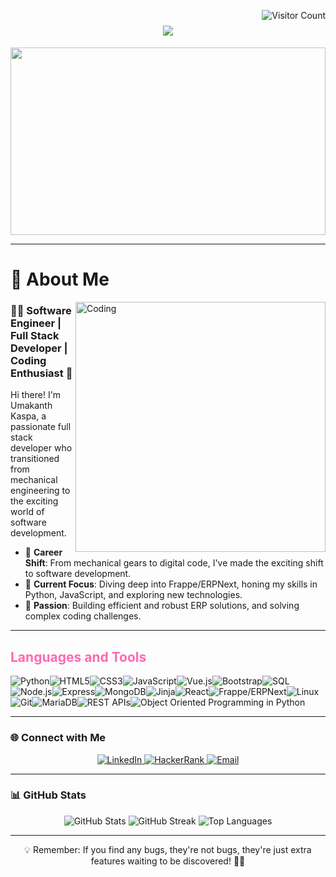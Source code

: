 
<p align="right">
    <img src="https://visitcount.itsvg.in/api?id=umakanthkaspa&icon=0&color=0" alt="Visitor Count" style="float: right;" />
</p>
<h1 align="center">
    <img src="https://readme-typing-svg.herokuapp.com?font=Righteous&size=35&center=true&vCenter=true&width=500&height=70&duration=4000&lines=Hello+World!+🌍;+I'm+Umakanth+Kaspa!;+👨‍💻+Full+Stack+Developer;" />
</h1>

<p align="center">
    <img src="https://user-images.githubusercontent.com/74038190/221352995-5ac18bdf-1a19-4f99-bbb6-77559b220470.gif" width="100%" height="300" />
</p>

---

# 🚀 About Me


<img align="right" alt="Coding" width="400" src="https://user-images.githubusercontent.com/74038190/212750672-2f3f2b50-c84f-4ed8-a60a-849ae69ff9df.gif"/>

### 👨‍💻 Software Engineer | Full Stack Developer | Coding Enthusiast 🌱


Hi there! I'm Umakanth Kaspa, a passionate full stack developer who transitioned from mechanical engineering to the exciting world of software development.



- 🔄 **Career Shift**: From mechanical gears to digital code, I've made the exciting shift to software development.
- 🌱 **Current Focus**: Diving deep into Frappe/ERPNext, honing my skills in Python, JavaScript, and exploring new technologies.
- 🚀 **Passion**: Building efficient and robust ERP solutions, and solving complex coding challenges.


---

## <span style="color:#ff69b4">Languages and Tools</span>

<p align="center" style="display: flex; flex-wrap: wrap;">
    <img src="https://img.shields.io/badge/Python-3776AB?style=for-the-badge&logo=python&logoColor=white" alt="Python" />
    <img src="https://img.shields.io/badge/HTML5-E34F26?style=for-the-badge&logo=html5&logoColor=white" alt="HTML5" />
    <img src="https://img.shields.io/badge/CSS3-1572B6?style=for-the-badge&logo=css3&logoColor=white" alt="CSS3" />
    <img src="https://img.shields.io/badge/JavaScript-F7DF1E?style=for-the-badge&logo=javascript&logoColor=black" alt="JavaScript" />
    <img src="https://img.shields.io/badge/Vue.js-4FC08D?style=for-the-badge&logo=vue.js&logoColor=white" alt="Vue.js" />
    <img src="https://img.shields.io/badge/Bootstrap-7952B3?style=for-the-badge&logo=bootstrap&logoColor=white" alt="Bootstrap" />
    <img src="https://img.shields.io/badge/SQL-4479A1?style=for-the-badge&logo=sql&logoColor=white" alt="SQL" />
    <img src="https://img.shields.io/badge/Node.js-339933?style=for-the-badge&logo=node.js&logoColor=white" alt="Node.js" />
    <img src="https://img.shields.io/badge/Express-000000?style=for-the-badge&logo=express&logoColor=white" alt="Express" />
    <img src="https://img.shields.io/badge/MongoDB-47A248?style=for-the-badge&logo=mongodb&logoColor=white" alt="MongoDB" />
    <img src="https://img.shields.io/badge/Jinja-000000?style=for-the-badge&logo=jinja&logoColor=white" alt="Jinja" />
    <img src="https://img.shields.io/badge/React-61DAFB?style=for-the-badge&logo=react&logoColor=black" alt="React" />
    <img src="https://img.shields.io/badge/Frappe/ERPNext-3DDC84?style=for-the-badge&logo=frappe&logoColor=white" alt="Frappe/ERPNext" />
    <img src="https://img.shields.io/badge/Linux-FCC624?style=for-the-badge&logo=linux&logoColor=black" alt="Linux" />
    <img src="https://img.shields.io/badge/Git-F05032?style=for-the-badge&logo=git&logoColor=white" alt="Git" />
    <img src="https://img.shields.io/badge/MariaDB-003545?style=for-the-badge&logo=mariadb&logoColor=white" alt="MariaDB" />
    <img src="https://img.shields.io/badge/REST%20APIs-ff6699?style=for-the-badge&logo=rest&logoColor=white" alt="REST APIs" />
    <img src="https://img.shields.io/badge/Object%20Oriented%20Programming%20in%20Python-3776AB?style=for-the-badge&logo=python&logoColor=white" alt="Object Oriented Programming in Python" />
</p>

---

### 🌐 Connect with Me

<p align="center">
    <a href="https://www.linkedin.com/in/umakanth-kaspa/" target="_blank">
        <img src="https://img.shields.io/badge/LinkedIn-0077B5?style=for-the-badge&logo=linkedin&logoColor=white" alt="LinkedIn" />
    </a>
    <a href="https://www.hackerrank.com/kaspaumakanth191" target="_blank">
        <img src="https://img.shields.io/badge/HackerRank-2EC866?style=for-the-badge&logo=hackerrank&logoColor=white" alt="HackerRank" />
    </a>
    <a href="mailto:kaspaumakanth1999@gmail.com">
        <img src="https://img.shields.io/badge/Email-D14836?style=for-the-badge&logo=gmail&logoColor=white" alt="Email" />
    </a>
</p>

---


### 📊 GitHub Stats

<p align="center">
    <img src="https://github-readme-stats.vercel.app/api?username=umakanthkaspa&theme=radical&hide_border=true&include_all_commits=true&count_private=true" alt="GitHub Stats" />
    <img src="https://github-readme-streak-stats.herokuapp.com/?user=umakanthkaspa&theme=radical&hide_border=true" alt="GitHub Streak" />
    <img src="https://github-readme-stats.vercel.app/api/top-langs/?username=umakanthkaspa&theme=radical&hide_border=true&include_all_commits=true&count_private=true&layout=compact" alt="Top Languages" />
</p>

---


<p align="center">💡 Remember: If you find any bugs, they're not bugs, they're just extra features waiting to be discovered! 🐛✨</p>

<!-- Proudly created with love 💖 -->
